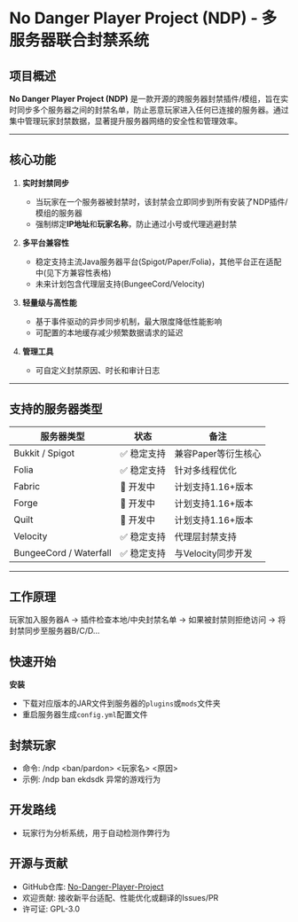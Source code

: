 # No Danger Player Project (NDP) - 多服务器联合封禁系统

## 项目概述
**No Danger Player Project (NDP)** 是一款开源的跨服务器封禁插件/模组，旨在实时同步多个服务器之间的封禁名单，防止恶意玩家进入任何已连接的服务器。通过集中管理玩家封禁数据，显著提升服务器网络的安全性和管理效率。

---

## 核心功能
1. ​**实时封禁同步**
   - 当玩家在一个服务器被封禁时，该封禁会立即同步到所有安装了NDP插件/模组的服务器
   - 强制绑定**IP地址**和**玩家名称**，防止通过小号或代理逃避封禁

2. ​**多平台兼容性**
   - 稳定支持主流Java服务器平台(Spigot/Paper/Folia)，其他平台正在适配中(见下方兼容性表格)
   - 未来计划包含代理层支持(BungeeCord/Velocity)

3. ​**轻量级与高性能**
   - 基于事件驱动的异步同步机制，最大限度降低性能影响
   - 可配置的本地缓存减少频繁数据请求的延迟

4. ​**管理工具**
   - 可自定义封禁原因、时长和审计日志

---

## 支持的服务器类型
| 服务器类型      | 状态              | 备注                          |
|---------------|-------------------|-------------------------------|
| Bukkit / Spigot | ✅ 稳定支持        | 兼容Paper等衍生核心           |
| Folia         | ✅ 稳定支持        | 针对多线程优化                |
| Fabric        | 🚧 开发中         | 计划支持1.16+版本             |
| Forge         | 🚧 开发中         | 计划支持1.16+版本             |
| Quilt         | 🚧 开发中         | 计划支持1.16+版本             |
| Velocity      | ✅ 稳定支持         | 代理层封禁支持                |
| BungeeCord / Waterfall    | ✅ 稳定支持         | 与Velocity同步开发            |

---

## 工作原理
玩家加入服务器A → 插件检查本地/中央封禁名单 → 如果被封禁则拒绝访问 → 将封禁同步至服务器B/C/D...

## 快速开始
**安装**
   - 下载对应版本的JAR文件到服务器的`plugins`或`mods`文件夹
   - 重启服务器生成`config.yml`配置文件

## 封禁玩家
   - 命令: /ndp <ban/pardon> <玩家名> <原因>
   - 示例: /ndp ban ekdsdk 异常的游戏行为

## 开发路线
   - 玩家行为分析系统，用于自动检测作弊行为

## 开源与贡献
   - GitHub仓库: [No-Danger-Player-Project](https://github.com/No-Danger-Player-Project)
   - 欢迎贡献: 接收新平台适配、性能优化或翻译的Issues/PR
   - 许可证: GPL-3.0
